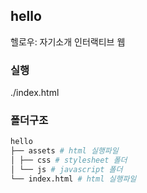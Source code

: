 ## hello
헬로우: 자기소개 인터랙티브 웹

### 실행
./index.html

### 폴더구조
```bash
hello
├── assets # html 실행파일
│ ├── css # stylesheet 폴더
│ └── js # javascript 폴더
└── index.html # html 실행파일
```